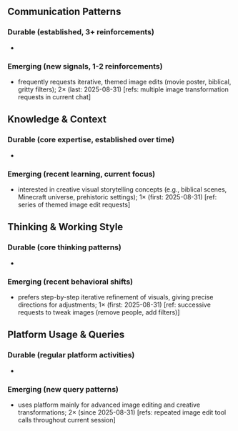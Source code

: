 ## Communication Patterns
### Durable (established, 3+ reinforcements)
- 

### Emerging (new signals, 1-2 reinforcements)
- frequently requests iterative, themed image edits (movie poster, biblical, gritty filters); 2× (last: 2025-08-31) [refs: multiple image transformation requests in current chat]

## Knowledge & Context
### Durable (core expertise, established over time)
- 

### Emerging (recent learning, current focus)  
- interested in creative visual storytelling concepts (e.g., biblical scenes, Minecraft universe, prehistoric settings); 1× (first: 2025-08-31) [ref: series of themed image edit requests]

## Thinking & Working Style
### Durable (core thinking patterns)
- 

### Emerging (recent behavioral shifts)
- prefers step-by-step iterative refinement of visuals, giving precise directions for adjustments; 1× (first: 2025-08-31) [ref: successive requests to tweak images (remove people, add filters)]

## Platform Usage & Queries
### Durable (regular platform activities)
- 

### Emerging (new query patterns)
- uses platform mainly for advanced image editing and creative transformations; 2× (since 2025-08-31) [refs: repeated image edit tool calls throughout current session]